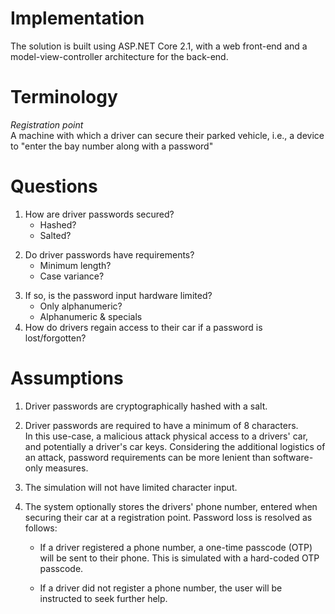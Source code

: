 # Implementation

The solution is built using ASP.NET Core 2.1, with a web front-end and a model-view-controller architecture for the back-end.

# Terminology

*Registration point* <br/>
A machine with which a driver can secure their parked vehicle, i.e., a device to "enter the bay number along with a password"

# Questions

1. How are driver passwords secured?
    - Hashed?
    - Salted?
2) Do driver passwords have requirements?
    - Minimum length?
    - Case variance?
3. If so, is the password input hardware limited?
    - Only alphanumeric?
    - Alphanumeric & specials
4. How do drivers regain access to their car if a password is lost/forgotten?

# Assumptions

1. Driver passwords are cryptographically hashed with a salt.

2) Driver passwords are required to have a minimum of 8 characters. <br/>
In this use-case, a malicious attack physical access to a drivers' car, and potentially a driver's car keys. Considering the additional logistics of an attack, password requirements can be more lenient than software-only measures. 

3. The simulation will not have limited character input. 

4) The system optionally stores the drivers' phone number, entered when securing their car at a registration point. Password loss is resolved as follows:

    -  If a driver registered a phone number, a one-time passcode (OTP) will be sent to their phone. This is simulated with a hard-coded OTP passcode. 

    - If a driver did not register a phone number, the user will be instructed to seek further help.
